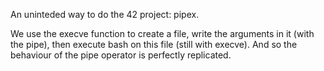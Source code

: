 An uninteded way to do the 42 project: pipex.

We use the execve function to create a file, write the arguments in it (with the pipe), then execute bash on this file (still with execve).  And so the behaviour of the pipe operator is perfectly replicated.
